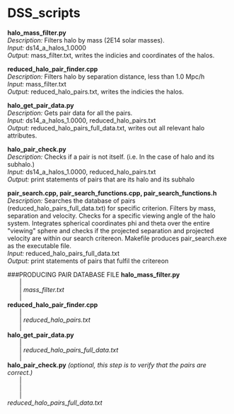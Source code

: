 # DSS_scripts

**halo_mass_filter.py** <br />
*Description:* Filters halo by mass (2E14 solar masses). <br />
*Input:* ds14_a_halos_1.0000 <br />
*Output:* mass_filter.txt, writes the indicies and coordinates of the halos. <br />

**reduced_halo_pair_finder.cpp**  <br />
*Description:* Filters halo by separation distance, less than 1.0 Mpc/h <br />
*Input:* mass_filter.txt <br />
*Output:* reduced_halo_pairs.txt, writes the indicies the halos. <br />

**halo_get_pair_data.py** <br />
*Description:* Gets pair data for all the pairs. <br />
*Input:* ds14_a_halos_1.0000, reduced_halo_pairs.txt <br />
*Output:* reduced_halo_pairs_full_data.txt, writes out all relevant halo attributes. <br />

**halo_pair_check.py** <br />
*Description:* Checks if a pair is not itself. (i.e. In the case of halo and its subhalo.) <br />
*Input:* ds14_a_halos_1.0000, reduced_halo_pairs.txt <br />
*Output:* print statements of pairs that are its halo and its subhalo <br />

**pair_search.cpp, pair_search_functions.cpp, pair_search_functions.h** <br />
*Description:* Searches the database of pairs (reduced_halo_pairs_full_data.txt) for specific criterion. Filters by mass, separation and velocity. Checks for a specific viewing angle of the halo system. Integrates spherical coordinates phi and theta over the entire "viewing" sphere and checks if the projected separation and projected velocity are within our search critereon. Makefile produces pair_search.exe as the executable file. <br />
*Input:* reduced_halo_pairs_full_data.txt <br />
*Output:* print statements of pairs that fulfil the critereon <br />

###PRODUCING PAIR DATABASE FILE
**halo_mass_filter.py** <br />
&nbsp;&nbsp;&nbsp;&nbsp;&nbsp;&nbsp;&nbsp;| <br />
&nbsp;&nbsp;&nbsp;&nbsp;&nbsp;&nbsp;&nbsp;| *mass_filter.txt* <br />
&nbsp;&nbsp;&nbsp;&nbsp;&nbsp;&nbsp;&nbsp;| <br />
**reduced_halo_pair_finder.cpp** <br />
&nbsp;&nbsp;&nbsp;&nbsp;&nbsp;&nbsp;&nbsp;| <br />
&nbsp;&nbsp;&nbsp;&nbsp;&nbsp;&nbsp;&nbsp;| *reduced_halo_pairs.txt* <br />
&nbsp;&nbsp;&nbsp;&nbsp;&nbsp;&nbsp;&nbsp;| <br />
**halo_get_pair_data.py** <br />
&nbsp;&nbsp;&nbsp;&nbsp;&nbsp;&nbsp;&nbsp;| <br />
&nbsp;&nbsp;&nbsp;&nbsp;&nbsp;&nbsp;&nbsp;| *reduced_halo_pairs_full_data.txt* <br />
&nbsp;&nbsp;&nbsp;&nbsp;&nbsp;&nbsp;&nbsp;| <br />
**halo_pair_check.py** *(optional, this step is to verify that the pairs are correct.)* <br />
&nbsp;&nbsp;&nbsp;&nbsp;&nbsp;&nbsp;&nbsp;| <br />
&nbsp;&nbsp;&nbsp;&nbsp;&nbsp;&nbsp;&nbsp;| <br />
&nbsp;&nbsp;&nbsp;&nbsp;&nbsp;&nbsp;&nbsp;| <br />
*reduced_halo_pairs_full_data.txt* <br />
